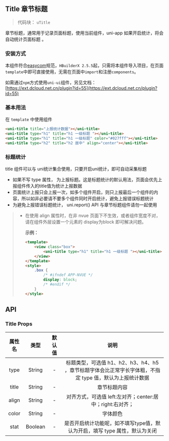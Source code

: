 

## Title 章节标题
> 代码块： `uTitle`


章节标题，通常用于记录页面标题，使用当前组件，uni-app 如果开启统计，将会自动统计页面标题 。

### 安装方式

本组件符合[easycom](https://uniapp.dcloud.io/collocation/pages?id=easycom)规范，`HBuilderX 2.5.5`起，只需将本组件导入项目，在页面`template`中即可直接使用，无需在页面中`import`和注册`components`。

如需通过`npm`方式使用`uni-ui`组件，另见文档：[https://ext.dcloud.net.cn/plugin?id=55](https://ext.dcloud.net.cn/plugin?id=55)

### 基本用法

在 ``template`` 中使用组件

```html
<uni-title title="上报统计数据"></uni-title>
<uni-title type="h1" title="h1 一级标题 "></uni-title>
<uni-title type="h1" title="h1 一级标题" color="#027fff"></uni-title>
<uni-title type="h2" title="h2 居中" align="center"></uni-title>
```




### 标题统计
title 组件可以与 uni统计集合使用，只要开启uni统计，即可自动采集标题

- 如果不写 type 属性， 为上报标题。这是标题统计的默认用法，页面会优先上报组件传入的title值为统计上报数据 
- 页面统计上报只会上报一次，如多个组件开启，则只上报最后一个组件的内容，所以如非必要请不要多个组件同时开启统计，避免上报错误标题统计
- 为避免上报错误标题统计， uni.report() API 与章节标题组件请勿一起使用

> - 在使用 align 属性时，在非 nvue 页面下不生效，或者组件宽度不对，请在组件外层设置一个元素的 display为block 即可解决问题。
> 	
> 	**示例：**
> 	
> 	```html
> 	<template>
> 		<view class="box">
> 			<uni-title type="h1" title="h1 一级标题 "></uni-title>
> 		</view>
> 	</template>
> 	<style>
> 		.box {
> 			/* #ifndef APP-NVUE */
> 			display: block;
> 			/* #endif */
> 		}
> 	</style>
> 	```


## API
### Title Props

|属性名	|类型	|默认值	|说明																									|
|:-:	|:-:	|:-:	|:-:																									|
|type	|String	|-		|标题类型，可选值 h1、h2、h3、h4、h5 ，章节标题字体会比正常字长字体粗，不指定 type 值，默认为上报统计数据	|
|title	|String	|-		|章节标题内容																								|
|align	|String	|-		|对齐方式，可选值 left:左对齐；center:居中；right:右对齐；												|
|color	|String	|-		|字体颜色																								|
|stat	|Boolean|-		|是否开启统计功能呢，如不填写type值，默认为开启，填写 type 属性，默认为关闭														|